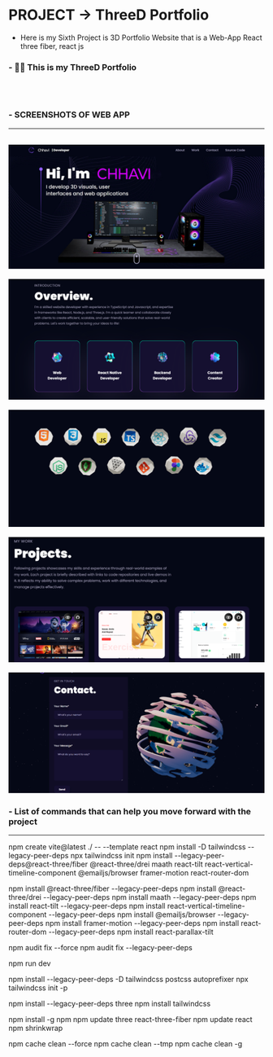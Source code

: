 # PROJECT -> ThreeD Portfolio

- Here is my Sixth Project is 3D Portfolio Website that is a Web-App React three fiber, react js
### - 💚📱 This is my ThreeD Portfolio

<br>
<br>

### - SCREENSHOTS OF WEB APP
---------------------------------------------------
<br>
<img src="https://github.com/Kgotta-contribute/PROJECTS_On_RESUME/blob/main/ThreeD%20Portfolio/1.jpeg" alt="Image Description" style="margin-right: 150px;">
</br>
<br>
<img src="https://github.com/Kgotta-contribute/PROJECTS_On_RESUME/blob/main/ThreeD%20Portfolio/2.png" alt="Image Description" style="margin-right: 150px;">
</br>
<br>
<img src="https://github.com/Kgotta-contribute/PROJECTS_On_RESUME/blob/main/ThreeD%20Portfolio/3.png" alt="Image Description" style="margin-right: 150px;">
</br>
<br>
<img src="https://github.com/Kgotta-contribute/PROJECTS_On_RESUME/blob/main/ThreeD%20Portfolio/4.png" alt="Image Description" style="margin-right: 150px;">
</br>
<br>
<img src="https://github.com/Kgotta-contribute/PROJECTS_On_RESUME/blob/main/ThreeD%20Portfolio/5.png" alt="Image Description" style="margin-right: 150px;">
</br>

### - List of commands that can help you move forward with the project
---------------------------------------------------

npm create vite@latest ./ -- --template react
npm install -D tailwindcss --legacy-peer-deps
npx tailwindcss init
npm install --legacy-peer-deps@react-three/fiber @react-three/drei maath react-tilt react-vertical-timeline-component @emailjs/browser framer-motion react-router-dom

npm install @react-three/fiber --legacy-peer-deps
npm install @react-three/drei --legacy-peer-deps
npm install maath --legacy-peer-deps
npm install react-tilt --legacy-peer-deps
npm install react-vertical-timeline-component --legacy-peer-deps
npm install @emailjs/browser --legacy-peer-deps
npm install framer-motion --legacy-peer-deps
npm install react-router-dom --legacy-peer-deps
npm install react-parallax-tilt


npm audit fix --force
npm audit fix --legacy-peer-deps

npm run dev

npm install --legacy-peer-deps -D tailwindcss postcss autoprefixer
npx tailwindcss init -p

npm install --legacy-peer-deps three
npm install tailwindcss

npm install -g npm
npm update three react-three-fiber
npm update react
npm shrinkwrap


npm cache clean --force
npm cache clean --tmp
npm cache clean -g

